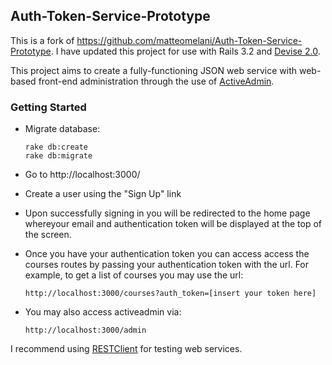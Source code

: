 ## Auth-Token-Service-Prototype

This is a fork of https://github.com/matteomelani/Auth-Token-Service-Prototype. I have updated this project for use with Rails 3.2 and [Devise 2.0](https://github.com/plataformatec/devise).

This project aims to create a fully-functioning JSON web service with web-based front-end administration through the use of [ActiveAdmin](https://github.com/gregbell/active_admin).

### Getting Started

* Migrate database:

	```
	rake db:create
	rake db:migrate
	```

* Go to http://localhost:3000/

* Create a user using the "Sign Up" link

* Upon successfully signing in you will be redirected to the home page whereyour email and authentication token will be displayed at the top of the screen.
		
* Once you have your authentication token you can access access the courses routes by passing your authentication token with the url.
	For example, to get a list of courses you may use the url:

	```
	http://localhost:3000/courses?auth_token=[insert your token here]
	```
	
* You may also access activeadmin via:

	```
	http://localhost:3000/admin
	```

I recommend using [RESTClient](http://www.restclient.net) for testing web services.
	

